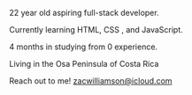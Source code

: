 22 year old aspiring full-stack developer. 

Currently learning HTML, CSS , and JavaScript.

4 months in studying from 0 experience.

Living in the Osa Peninsula of Costa Rica

Reach out to me! zacwilliamson@icloud.com
